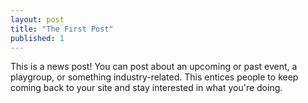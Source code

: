 ```yaml
---
layout: post
title: "The First Post"
published: 1
---
```


This is a news post! You can post about an upcoming or past event, a playgroup, or something industry-related. This entices people to keep coming back to your site and stay interested in what you're doing.